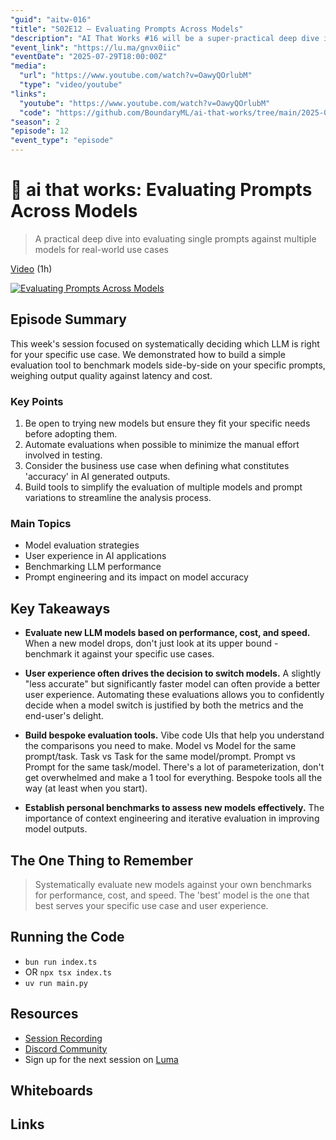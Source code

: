 ```yaml
---
"guid": "aitw-016"
"title": "S02E12 – Evaluating Prompts Across Models"
"description": "AI That Works #16 will be a super-practical deep dive into real-world examples and techniques for evaluating a single prompt against multiple models. While this is a commonly heralded use case for Evals, e.g. 'how do we know if the new model is better' / 'how do we know if the new model breaks anything', there's not a ton of practical examples out there for real-world use cases."
"event_link": "https://lu.ma/gnvx0iic"
"eventDate": "2025-07-29T18:00:00Z"
"media":
  "url": "https://www.youtube.com/watch?v=OawyQOrlubM"
  "type": "video/youtube"
"links":
  "youtube": "https://www.youtube.com/watch?v=OawyQOrlubM"
  "code": "https://github.com/BoundaryML/ai-that-works/tree/main/2025-07-29-eval-many-models-same-prompt"
"season": 2
"episode": 12
"event_type": "episode"
---
```


# 🦄 ai that works: Evaluating Prompts Across Models

> A practical deep dive into evaluating single prompts against multiple models for real-world use cases

[Video](https://www.youtube.com/watch?v=OawyQOrlubM) (1h)

[![Evaluating Prompts Across Models](https://img.youtube.com/vi/OawyQOrlubM/0.jpg)](https://www.youtube.com/watch?v=OawyQOrlubM)

## Episode Summary

This week's session focused on systematically deciding which LLM is right for your specific use case. We demonstrated how to build a simple evaluation tool to benchmark models side-by-side on your specific prompts, weighing output quality against latency and cost.

### Key Points
1. Be open to trying new models but ensure they fit your specific needs before adopting them.
2. Automate evaluations when possible to minimize the manual effort involved in testing.
3. Consider the business use case when defining what constitutes 'accuracy' in AI generated outputs.
4. Build tools to simplify the evaluation of multiple models and prompt variations to streamline the analysis process.

### Main Topics
- Model evaluation strategies
- User experience in AI applications
- Benchmarking LLM performance
- Prompt engineering and its impact on model accuracy

## Key Takeaways

- **Evaluate new LLM models based on performance, cost, and speed.** When a new model drops, don't just look at its upper bound - benchmark it against your specific use cases.

- **User experience often drives the decision to switch models.** A slightly "less accurate" but significantly faster model can often provide a better user experience. Automating these evaluations allows you to confidently decide when a model switch is justified by both the metrics and the end-user's delight.

- **Build bespoke evaluation tools.** Vibe code UIs that help you understand the comparisons you need to make. Model vs Model for the same prompt/task. Task vs Task for the same model/prompt. Prompt vs Prompt for the same task/model. There's a lot of parameterization, don't get overwhelmed and make a 1 tool for everything. Bespoke tools all the way (at least when you start).

- **Establish personal benchmarks to assess new models effectively.** The importance of context engineering and iterative evaluation in improving model outputs.

## The One Thing to Remember

> Systematically evaluate new models against your own benchmarks for performance, cost, and speed. The 'best' model is the one that best serves your specific use case and user experience.

## Running the Code

- `bun run index.ts`
- OR `npx tsx index.ts`
- `uv run main.py`

## Resources

- [Session Recording](https://www.youtube.com/watch?v=OawyQOrlubM)
- [Discord Community](https://boundaryml.com/discord)
- Sign up for the next session on [Luma](https://lu.ma/baml)

## Whiteboards

## Links